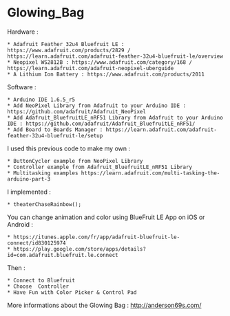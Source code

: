 # Glowing_Bag	

Hardware : 

	* Adafruit Feather 32u4 Bluefruit LE : https://www.adafruit.com/products/2829 / https://learn.adafruit.com/adafruit-feather-32u4-bluefruit-le/overview
	* Neopixel WS2812B : https://www.adafruit.com/category/168 / https://learn.adafruit.com/adafruit-neopixel-uberguide
	* A Lithium Ion Battery : https://www.adafruit.com/products/2011

Software : 

	* Arduino IDE 1.6.5_r5
	* Add NeoPixel Library from Adafruit to your Arduino IDE : https://github.com/adafruit/Adafruit_NeoPixel
	* Add Adafruit_BluefruitLE_nRF51 Library from Adafruit to your Arduino IDE : https://github.com/adafruit/Adafruit_BluefruitLE_nRF51/
	* Add Board to Boards Manager : https://learn.adafruit.com/adafruit-feather-32u4-bluefruit-le/setup 
	
I used this previous code to make my own :

 	* ButtonCycler example from NeoPixel Library
 	* Controller example from Adafruit_BluefruitLE_nRF51 Library
 	* Multitasking examples https://learn.adafruit.com/multi-tasking-the-arduino-part-3
 
I implemented :
 
 	* theaterChaseRainbow();
	 
You can change animation and color using BlueFruit LE App on iOS or Android : 

	* https://itunes.apple.com/fr/app/adafruit-bluefruit-le-connect/id830125974
	* https://play.google.com/store/apps/details?id=com.adafruit.bluefruit.le.connect
	
Then :
	
	* Connect to Bluefruit
	* Choose  Controller
	* Have Fun with Color Picker & Control Pad

More informations about the Glowing Bag : http://anderson69s.com/
